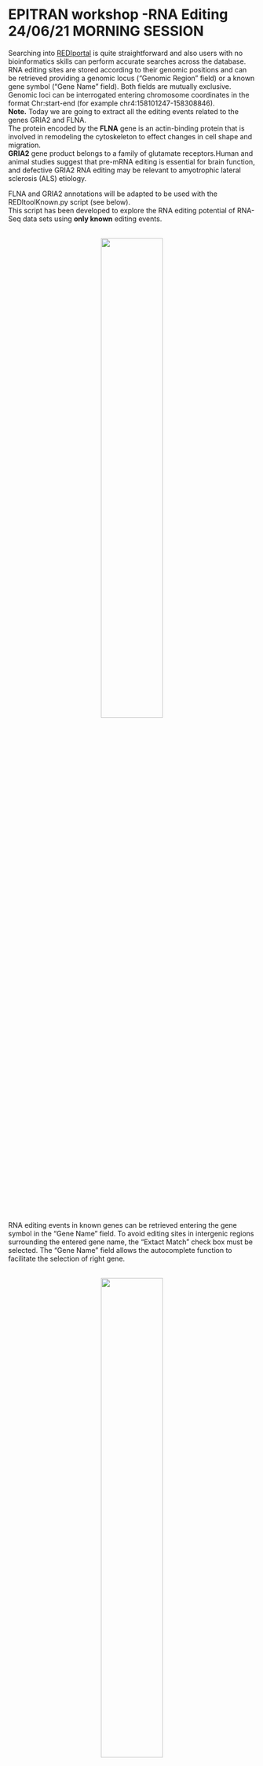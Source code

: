 # EPITRAN workshop -RNA Editing 24/06/21 MORNING SESSION
<p class="text-justify">
Searching into <a href="http://srv00.recas.ba.infn.it/atlas/search.html">REDIportal</a> is quite straightforward and also users with no bioinformatics skills can perform accurate searches across the database. RNA editing sites are stored according to their genomic positions and can be retrieved providing a genomic locus (“Genomic Region” field) or a known gene symbol (“Gene Name” field). Both fields are mutually exclusive.
Genomic loci can be interrogated entering chromosome coordinates in the format Chr:start-end (for example chr4:158101247-158308846).<br>
<b>Note.</b> Today we are going to extract all the editing events related to the genes GRIA2 and FLNA.<br> 
The protein encoded by the <b>FLNA</b> gene is an actin-binding protein that is involved in remodeling the cytoskeleton to effect changes in cell shape and migration.<br>
<b>GRIA2</b> gene product belongs to a family of glutamate receptors.Human and animal studies suggest that pre-mRNA editing is essential for brain function, and defective GRIA2 RNA editing may be relevant to amyotrophic lateral sclerosis (ALS) etiology.

FLNA and GRIA2 annotations will be adapted to be used with the REDItoolKnown.py script (see below).<br>
This script has been developed to explore the RNA editing potential of RNA-Seq data sets using <b>only known</b> editing events.    
</p>
<br>
<div align="center"><img src="img/sc1.png" width="50%" height="50%"/></div>
<br><br>
<p class="text-justify">
RNA editing events in known genes can be retrieved entering the gene symbol in the “Gene Name” field. To avoid editing sites in intergenic regions surrounding the entered gene name, the “Extact Match” check box must be selected. The “Gene Name” field allows the autocomplete function to facilitate the selection of right gene.
</p>
<br>
<div align="center"><img src="img/sc2.png" width="50%" height="50%"/></div>
<br><br>
<p class="text-justify">
Once the genomic region or gene name has been entered, the search can be refined using additional select menus. The following options are admitted:
</p>

<table class="table table-bordered">
<tr>
<th>Menu</th>
<th>Name</th>
<th>Option</th>
</tr>
<tr>
<td width="30%"><img src="img/sc3.png" width="100%" height="100%"/></td>
<td style='text-align:center' width="20%"><b>Location</b></td>
<td>
<ul>
<li>ALU
<li>NONREP
<li>REP
</ul>
<p class="text-justify">
Location menu allows the selection of RNA editing sites residing in Alu elements (ALU) or repetitive elements non-Alu (REP) or non repetitive regions (NONREP).
</p>
</td>
</tr>
<tr>
<td width="30%"><img src="img/sc4.png" width="100%" height="100%"/></td>
<td style='text-align:center' width="20%"><b>Genic Region</b></td>
<td>
<ul>
<li>5'UTR
<li>3'UTR
<li>Intronic
<li>Intergenic
<li>Exonic
</ul>
<p class="text-justify">
This menu allows the selection of RNA editing sites residing in specific genic regions such as: untranslated regions (UTR) or intronic regions or coding/non-coding exons or intergenic regions.
Reported classification has been carried out by <a href="http://annovar.openbioinformatics.org/en/latest/" target="blank">ANNOVAR</a>.
</p>
</td>
</tr>
<tr>
<td width="30%"><img src="img/sc5.png" width="100%" height="100%"/></td>
<td style='text-align:center' width="20%"><b>AA Change</b></td>
<td>
<ul>
<li>Synonymous
<li>Nonsynonymous
<li>Stop Loss
<li>Unknown
</ul>
<p class="text-justify">
This menu allows the selection of RNA editing sites residing in protein coding regions and affecting codon integrity.
Reported classification has been carried out by <a href="http://annovar.openbioinformatics.org/en/latest/" target="blank">ANNOVAR</a>. 
</p>
</td>
</tr>
<tr>
<td width="30%"><img src="img/sc6.png" width="100%" height="100%"/></td>
<td style='text-align:center' width="20%"><b>Tissue</b></td>
<td>
<ul>
<li>Adipose Tissue
<li>Adrenal Gland
<li>Blood
<li>...
<li>Thyroid
</ul>
<p class="text-justify">
This menu allows the selection of RNA editing sites residing in specific human tissues. More than one tissue can be selected per each search.
Tissue names are according to <a href="http://www.gtexportal.org/home/tissueSummaryPage" target="blank">GTEx</a>. 
</p>
</td>
</tr>
<tr>
<td width="30%"><img src="img/sc7.png" width="100%" height="100%"/></td>
<td style='text-align:center' width="20%"><b>Body Site</b></td>
<td>
<ul>
<li>Brain - Hypothalamus
<li>Brain - Substantia nigra
<li>...
<li>Whole Blood 
</ul>
<p class="text-justify">
This menu allows the selection of RNA editing sites residing in specific human body sites. More than one body site can be selected per each search.
Body site names are according to <a href="http://www.gtexportal.org/home/tissueSummaryPage" target="blank">GTEx</a>. 
</p>
</td>
</tr>
</table>
<p class="text-justify">
A search example can be performed clicking on "Example" button.
All searches, instead, are activated by clicking the "Search" button. The search form can also be reset by clicking the "Clean" button.
</p>
<p class="text-justify">
Once a search has been performed, results will be displayed in a table including the following columns:
</p>
<br>
<div align="center"><img src="img/sc8.png" width="100%" height="100%"/></div>
<br><br>

<table class="table table-bordered">
<tr>
<th width="20%">Column Name</th>
<th>Meaning</th>
</tr>
<tr>
<td><b>Chr</b></td>
<td><p class="text-justify">Chromosome Name</p></td>
</tr>
<tr>
<td><b>Position</b></td>
<td><p class="text-justify">Chromosome Coordinate</p></td>
</tr>
<tr>
<td><b>Ref</b></td>
<td><p class="text-justify">Reference Nucleodite</p></td>
</tr>
<tr>
<td><b>Ed</b></td>
<td><p class="text-justify">Edited Nucleotide</p></td>
</tr>
<tr>
<td><b>Strand</b></td>
<td><p class="text-justify">Strand (+ or -)</p></td>
</tr>
<tr>
<td><b>dbSNP</b></td>
<td><p class="text-justify">a colored flag indicating the presence of a SNP in dbSNP. Only SNPs classified as "genomic" are taken into account. A green flag indicates a match with dnSNP and provides also an external link to NCBI</p>
<div align="center"><img src="img/sc10.png" width="100%" height="100%"/></div>
</td>
<tr>
<td><b>Location</b></td>
<td><p class="text-justify">Location of RNA Editing in repetitive or non-repetitive regions.</p></td>
</tr>
<tr>
<td><b>Repeats</b></td>
<td><p class="text-justify">Class and family of repeat including the RNA editing position.</p></td>
</tr>
<tr>
<td><b>Gene</b></td>
<td><p class="text-justify">Gene Symbol</p></td>
</tr>
<tr>
<td><b>Region</b></td>
<td><p class="text-justify">Genic Region according to ANNOVAR</p></td>
</tr>
<tr>
<td><b>EditedIn</b></td>
<td><p class="text-justify">The number of Samples in which the specific position appears to be edited. It is showed by a progression bar.</p>
<div align="center"><img src="img/sc11.png" width="100%" height="100%"/></div>
</td>
</tr>
<tr>
<td><b>ExFun</b></td>
<td><p class="text-justify">Exonic function limited to synonymous and non-synonymous positions. A colored flag is used to indicate if a site is synonymous (green) or non-synonymous (red). Click on to open a pop-up with details.</p>
<div align="center"><img src="img/sc9.png" width="100%" height="100%"/></div>
</td>
</tr>
<tr>
<td><b>Phast</b></td>
<td><p class="text-justify">PhastCons conservation scores calculated for multiple alignments
of 45 vertebrate genomes to the human genome. It ranges from 0 (no conservation) to 1000 (max conservation). Values derive from UCSC phastCons46way table.</p></td>
</tr>
<tr>
<td><b>KnownIn</b></td>
<td><p class="text-justify">A colored flag indicating the presence of a site in other available database (A: ATLAS, R: RADAR, D: DARNED). Click on R or D to open an external link to RADAR or DARNED databases, respectively.</p></td>
</tr>
</table>

<p class="text-justify">
For each position, REDIportal provides additional info by clicking on blue arrow in the first column.
This will cause the opening of four tabs. The first tab named "Heat-Map" displays an RNA Editing heat-map in which mean editing level per body site is reported.
Mouse over each body site to open a tooltip showing the average editing level.  
</p>
<br>
<div align="center"><img src="img/sc12.png" width="100%" height="100%"/></div>
<br><br>

<p class="text-justify">
The second tab named "Box Plot" displays RNA Editing levels per each body site by means of box plots. Relevant values are available by mousing over each box plot.
</p>
<br>
<div align="center"><img src="img/sc13.png" width="100%" height="100%"/></div>
<br><br>

<p class="text-justify">
The third tab named "Alternative Annotations" displays a table with gene/transcript annotations from RefSeq database and UCSC KnownGene table. 
</p>
<br>
<div align="center"><img src="img/sc14.png" width="100%" height="100%"/></div>
<br><br>

<p class="text-justify">
The last tab named "Editing Details" displays the number of samples, tissues and body sites in which the position appears to be edited.
Clicking on "View Editing Details" button will cause the opening of a new windows with a table including editing levels per each experiment.
</p>
<br>
<div align="center"><img src="img/sc15.png" width="100%" height="100%"/></div>
<br><br>

<p class="text-justify">
The "View Editing Details" button enables the opening of a new windows including relevant editing info described in the table below.
</p>
<br>
<div align="center"><img src="img/sc16.png" width="100%" height="100%"/></div>
<br><br>


<table class="table table-bordered">
<tr>
<th width="20%">Column Name</th>
<th>Meaning</th>
</tr>
<tr>
<td><b>RNAseq Run</b></td>
<td><p class="text-justify">RNAseq Run accession number according to SRA database.</p></td>
</tr>
<tr>
<td><b>WGS Run</b></td>
<td><p class="text-justify">Whole Genome Sequencing Run accession number according to SRA database.</p></td>
</tr>
<tr>
<td><b>Tissue</b></td>
<td><p class="text-justify">Tissue Name according to GTEx project.</p></td>
</tr>
<tr>
<td><b>BodySite</b></td>
<td><p class="text-justify">Body Site Name according to GTEx project.</p></td>
</tr>
<tr>
<td><b>n.As</b></td>
<td><p class="text-justify">Number of RNAseq reads supporting Adenosine</p></td>
</tr>
<tr>
<td><b>n.Gs</b></td>
<td><p class="text-justify">Number of RNAseq reads supporting Guanosine</p></td>
</tr>
<tr>
<td><b>EditingFreq</b></td>
<td><p class="text-justify">RNA Editing Frequecy</p></td>
</tr>
<tr>
<td><b>gCoverage</b></td>
<td><p class="text-justify">Number of supporting genomic reads</p></td>
</tr>
<tr>
<td><b>gFreq</b></td>
<td><p class="text-justify">Max Frequency of AG change at genomic level.</p></td>
</tr>
</table>

<!--p class="text-justify">
Individual run or tissue or bosy sites can be selected by using the "Select" button below each column.
Numerical columns can be sorted by clicking on each column title.
</p>
<br>
<div align="center"><img src="img/sc17.png" width="100%" height="100%"/></div>
<br><br>

<p class="text-justify">
Result table can be downloaded and exported in Excel or PDF format for further analyses. 
</p>
<br>
<div align="center"><img src="img/sc18.png" width="100%" height="100%"/></div>
<br><br>

<p class="text-justify">
Result table can also be filtered by clicking on the "Filter Editing Levels" button. 
This will cause the opening of a pop-up in which the user can insert numeric values to filter RNA editing levels as well as reads supporting adenosines or guanosines. 
</p>
<br>
<div align="center"><img src="img/sc19.png" width="100%" height="100%"/></div>
<br><br>

<p class="text-justify">
Specific columns of result table can be hided by clicking on "Column visibility" button. 
</p>
<br>
<div align="center"><img src="img/sc20.png" width="100%" height="100%"/></div>
<br><br-->

<p class="text-justify">
Users can increase the number of visible rows by using the "Show" button. 
</p>
<br>
<div align="center"><img src="img/sc21.png" width="100%" height="100%"/></div>
<br><br>

<p class="text-justify">
Also in the main result table, specific columns can be hided by clicking on "Column visibility" button.
</p>
<br>
<div align="center"><img src="img/sc22.png" width="100%" height="100%"/></div>
<br><br>

<p class="text-justify">
Search results can be downloaded using the "Download" button. This will cause the opening of a pop-up in which users can select columns to download.
</p>
<br>
<div align="center"><img src="img/sc23.png" width="100%" height="100%"/></div>
<br><br>

<p class="text-justify">
Columns of each result table can be exchanged or moved in order to customize the aspect and column order. 
</p>
<br>
<div align="center"><img src="img/sc24.png" width="100%" height="100%"/></div>
<br><br>

<p class="text-justify">
Columns with gray arrows are sortable in ascending or descending order. 
</p>
<br>
<div align="center"><img src="img/sc25.png" width="100%" height="100%"/></div>
<br><br>


<!--hr>
<h4 id="S4">Search RNAseq samples in REDIportal</h4>
<p class="text-justify">
REDIportal allows also RNA editing searches at sample level. Users can browse RNA editing statistics detected in each RNAseq experiment by selecting the “Search Sample” page from the main menu and providing specific options. Indeed, users can interrogate the database introducing the name of a sample in the “Sample name” form using the run accession number provided by SRA (or dbGAP or GTEx) (for example SRR1069188) or can select samples by source (GTEx) or status (normal, tumor) or data type (bulk tissue or single cell) or tissue or body site. In addition, samples can be selected according to the expression of ADAR genes or Alu Editing index values.
</p>
<br>
<div align="center"><img src="img/sm1.png" width="50%" height="50%"/></div>
<br><br>
<p class="text-justify">
Once a search has been performed, results will be displayed in a table including the following columns:
</p>
<br>
<div align="center"><img src="img/sm2.png" width="100%" height="100%"/></div>
<br><br>

<table class="table table-bordered">
<tr>
<th width="20%">Column Name</th><th>Meaning</th></tr>
<tr>
<td><b>Sample</b></td>
<td><p class="text-justify">Sample Name (RNAseq accession number)</p></td>
</tr>
<tr>
<td><b>WGS/WES</b></td>
<td><p class="text-justify">WGS/WES Name (DNAseq accession number) from the same individual, if available</p></td>
</tr>
<tr>
<td><b>Source</b></td>
<td><p class="text-justify">Project source name</p></td>
</tr>
<tr>
<td><b>Organism</b></td>
<td><p class="text-justify">Organism name</p></td>
</tr>
<tr>
<td><b>Events</b></td>
<td><p class="text-justify">Number of RNA editing events detected in the sample</p></td>
</tr>
<td><b>Hyper</b></td>
<td><p class="text-justify">Number of hyper-edited events detected in the sample</p></td>
</tr>
<tr>
<td><b>Body Site</b></td>
<td><p class="text-justify">Name of the body site</p></td>
</tr>
<tr>
<td><b>Status</b></td>
<td><p class="text-justify">Disease Status</p></td>
</tr>
<tr>
<td><b>Type</b></td>
<td><p class="text-justify">Tissue type: bulk or single cell</p></td>
</tr>
<tr>
<td><b>AEI</b></td>
<td><p class="text-justify">Alu Editing Index</p>
</td>
</tr>
<tr>
<td><b>REI</b></td>
<td><p class="text-justify">Recoding Editing Index</p>
</td>
</tr>
<tr>
<td><b>ADAR</b></td>
<td><p class="text-justify">Expression of ADAR gene (in TPM)</p></td>
</tr>
<tr>
<td><b>ADARB1</b></td>
<td><p class="text-justify">Expression of ADARB1 gene (in TPM)</p></td>
</tr>
<tr>
<td><b>ADARB2</b></td>
<td><p class="text-justify">Expression of ADARB2 gene (in TPM)</p></td>
</tr>
</table>
<p class="text-justify">
For each sample, REDIportal provides additional info by clicking on blue arrow in the first column.
This will cause the opening of five tabs.
</p>
<br>
<table class="table table-bordered">
<tr><th width="20%">Tab name</th><th>Content</th></tr>

<tr><th width="20%">Genomics Facts</th>
<th><p class="text-justify">Main statistics about the genomics location of detected RNA editing events</p>
<div align="center"><img src="img/sm3.png" width="100%" height="100%"/></div>
</th></tr>

<tr><th width="20%">Base Distribution</th>
<th><p class="text-justify">It shows the distribution of detected variants by our HPC REDItools pipeline</p>
<div align="center"><img src="img/sm4.png" width="100%" height="100%"/></div>
</th></tr>

<tr><th width="20%">RNA Editing Indices</th>
<th><p class="text-justify">Box plots of AEI and REI indices for the specific body site. Details of recoding events per sample are available by clicking on the "REI details"</p>
<div align="center"><img src="img/sm5.png" width="100%" height="100%"/></div>
</th></tr>

<tr><th width="20%">RNA Editing Levels</th>
<th><p class="text-justify">Distribution of RNA editing levels from detected sites</p>
<div align="center"><img src="img/sm6.png" width="100%" height="100%"/></div>
</th></tr>

<tr><th width="20%">Transcriptome Coverage</th>
<th><p class="text-justify">Fraction of edited genes over the entire annotation. Details for each edited gene per sample are available by clicking on the "Gene details"</p>
<div align="center"><img src="img/sm7.png" width="100%" height="100%"/></div>
</th></tr>
</table>
<hr>
<h4 id="S5">Browse RNA Editing sites per gene locus</h4>
<p class="text-justify">
RNA editing events stored in REDIportal are also visible in their genic context through our novel Gene View functionality.
Users can explore known events per gene by selecting the "Gene View" page from the Search Menu and provide the name of the favourite gene (according to available organisms and genome assemblies).
</p>
<div align="center"><img src="img/sm8.png" width="50%" height="50%"/></div>
<p class="text-justify">
Once a gene has been selected, the user will be able to see the structure of the gene locus organised in transcripts and a panel containing all known editing events for the specific locus. Users can also zoom on specific gene locations.
</p>
<div align="center"><img src="img/sm9.png" width="100%" height="100%"/></div>
<hr>
<br>
<h4 id="S2">Browse RNA Editing sites in JBrowse</h4>
<p class="text-justify">
All RNA editing events stored in REDIportal are visible in their genomic context through <a href="http://jbrowse.org/" target="blank">JBrowse</a>, a fast genome browser based on JavaScript and HTML5. It is embedded in REDIportal by default, allowing the browsing of basic tracks such as individual RNA editing sites, SNPs, RefSeq gene annotations, Alu elements and LINEs.
</p>
<br>
<div align="center"><img src="img/img1.png" width="50%" height="50%"/></div>
<br><br>
<p class="text-justify">
Genomic intervals can be inspected entering chromosome coordinates in the JBrowse search box (inside the red ovale below) using the format Chr:start..end or Chr:start-end (for example chr4:158101247..158308846). Commas can be used as thousands separators (like in UCSC) in the start and stop nucleotide position numbers but they are not required.
</p>
<br>
<div align="center"><img src="img/img2.png" width="50%" height="50%"/></div>
<br><br>
<p class="text-justify">
Alternatively, the JBrowse search box accepts gene symbols and allows the autocomplete function to easily suggest gene names during the typing (an example is shown in the red circle below).
</p>
<br>
<div align="center"><img src="img/img3.png" width="50%" height="50%"/></div>
<br><br>
<p class="text-justify">
If the gene symbol is present in multiple JBrowse tracks implemented in REDIportal, a dialog window will be opened allowing the selection of the correct track.
In the example below, GRIA1 gene is in both Gencode Basic V19 track and RefSeq track. The dialog window will allow the selection of needed track using "Go" buttons.  
</p>
<br>
<div align="center"><img src="img/img4.png" width="50%" height="50%"/></div>
<br><br>
<p class="text-justify">
Navigation buttons are located to the left of the search box in the consolidated header region. 
The arrow buttons move the view about the distance of one screen left or right.
The larger zoom buttons zoom in or out about twice as far as the smaller buttons.
</p>
<br>
<div align="center"><img src="img/img5.png" width="50%" height="50%"/></div>
<br><br>
<p class="text-justify">
In addition to these buttons, JBrowse supports click and drag selection of regions in both the chromosome-level and detail-level position bars.
</p>
<br>
<div align="center"><img src="img/img6.png" width="50%" height="50%"/></div>
<br><br>
<p class="text-justify">
Each JBrowse data track has a context-specific menu, hidden by default. The down arrow on the title bar of the track allows the visualization of the following options:
</p>
<ul>
<li><p class="text-justify"> <b>About this track</b>: provides some additional information about a particular track such as the track type, category and legend.</p>
<li><p class="text-justify"> <b>Pin to top</b>: causes that track to always be displayed directly beneath the header area at the top of the browser window. </p>
<li><p class="text-justify"> <b>Edit Config</b>: allows the user to directly edit the configuration script for a particular track, even though it is not recommended for most users.</p>
<li><p class="text-justify"> <b>Delete track</b>: turns off individual tracks. </p>
<li><p class="text-justify"> <b>Save Track Data</b>: allows the viewing and saving of track data in gff3, bed or sequin format. Reference sequences can be exported in fasta format.</p>
<li><p class="text-justify"> <b>Display mode</b>: enables three display modes 1) "Normal" view, 2) "Compact" with reduced height of each object in the track and 3) "Collapse" (default for RNA editing and SNP tracks) moves all objects to a single line on the track.</p>
<li><p class="text-justify"> <b>Show labels</b>: displays labels when the view is zoomed in sufficiently. "Show labels" box is turned off by default in RNA editing and SNP tracks.</p>
</ul>
<br>
<div align="center"><img src="img/img7.png" width="50%" height="50%"/></div>
<br><br>
<p class="text-justify">
Details of each track can be explored by clicking on each annotation, since it will cause the opening of a specific pop-up window. 
In addition, left-clicks on features will open an embedded popup window showing further options:
</p>
<ul>
<li><p class="text-justify"> <b>Zoom</b>: allows the zoom on the specific feature;</p>
<li><p class="text-justify"> <b>Highlight</b>: enables the highlighting of a feature (this behaviour can be disabled clicking the highlight button on navigation bar);</p>
<li><p class="text-justify"> <b>Link</b> to a specific web page to recover additional info. In case of gene annotations, they are linked to GeneCards database. SNPs are connected to NCBI dbSNP while RNA editing sites are linked to REDIportal details including info about edited tissues, body sites and samples with correlated frequencies values.</p>
<li><p class="text-justify"> <b>View details</b>: features with no specific links have a “View details“ option to open a pop-up window as above.</p>
</ul>
<br>
<div align="center"><img src="img/img8.png" width="50%" height="50%"/></div>
<br><br>
<p class="text-justify">
JBrowse embedded in REDIportal includes also further tracks, available as a list in the left side bar, visible only in the full-screen modality. Such full-screen view can be enabled clicking the “Full-screen view” link in the upper right corner.
</p>
<br>
<div align="center"><img src="img/img9.png" width="50%" height="50%"/></div>
<br><br><br>
<div align="center"><img src="img/img10.png" width="50%" height="50%"/></div>
<br><br>
<hr>
<h4 id="S3">Search Cell Lines in the CLAIRE (Cell Line A-to-I Rna Editing) database</h4>
<p class="text-justify">
Users can now perform searches across the CLAIRE database (Cell Line A-to-I Rna Editing) enabling the identification of cell lines
suitable for investigating specific RNA editing sites.
Cell lines can be retrieved according to the AEI (Alu Editing Index) and the expression levels of ADAR and ADARB1 genes.
</p>
<br>
<div align="center"><img src="img/img11.png" width="50%" height="50%"/></div>
<br><br>

<p class="text-justify">
Up to 5 target sites (in hg19 coordinates) can be selected.
</p>
<br>
<div align="center"><img src="img/img12.png" width="50%" height="50%"/></div>
<br><br>


<p class="text-justify">
For each site, specific search parameters can be tuned such as the expression of the target gene, the coverage depth (number of reads supporting the site) and the RNA editing level.
</p>
<br>
<div align="center"><img src="img/img13.png" width="50%" height="50%"/></div>
<br><br>

<p class="text-justify">
Once a search has been performed, results will be displayed in a table including the following columns:
</p>
<br>
<div align="center"><img src="img/img14.png" width="100%" height="100%"/></div>
<br><br>
<table class="table table-bordered">
<tr>
<th width="20%">Column Name</th>
<th>Meaning</th>
</tr>
<tr>
<td><b>Cell Line</b></td>
<td><p class="text-justify">Cell Line name</p></td>
</tr>
<tr>
<td><b>Sample</b></td>
<td><p class="text-justify">Sample name</p></td>
</tr>
<tr>
<td><b>AEI</b></td>
<td><p class="text-justify">Alu Editing Index</p></td>
</tr>
<tr>
<td><b>ADAR expr</b></td>
<td><p class="text-justify">ADAR expression (TPM)</p></td>
</tr>
<tr>
<td><b>ADARB1 expr</b></td>
<td><p class="text-justify">ADARB1 expression (TPM)</p></td>
</tr>
<tr>
<td><b>Tissue</b></td>
<td><p class="text-justify">Human tissue of origin</p></td>
</tr>
</table>

<p class="text-justify">
Cell lines or samples or tissues can be selected by using the "Select" button below each column and all columns can be sorted (in ascending or descending order) by clicking on each column title.
Results can be downloaded and exported in Excel or PDF format for further analyses.<br>
For each cell line, additional info are provided in tabular format by clicking on blue arrow in the first column. They include the expression of the target gene (in TPM), the coverage depth (number of reads) of the specific target site and its editing level.
</p>
<br>
<div align="center"><img src="img/img15.png" width="100%" height="100%"/></div>
<br><br>
<br><br>
    </div>
    <div class="col-sm-2 sidenav"-->

<h3>Practical_part</h3>
<p>After searching for GRIA2 and FLNA genes use the "Download" button embedded with the Results table and select the right columns to otain a table separated file compatible with the REDItoolKnown.py script.<p>
<h2>TAB<a class="headerlink" href="#tab" title="Permalink to this headline"></a></h2>
<p>TAB files are simple textual files with at least three tabulated columns including:</p>
<ul class="simple">
<li>genomic region (generally the chromosome name according to the reference genome)</li>
<li>coordinate of the position (1-based)</li>
<li>strand (+ or -). You can also indicate strand by 0 (strand -), 1 (strand +) or 2 (+ and - or unknown)</li>
</ul>
<table border="0" class="docutils">
<thead valign="bottom">
<tr class="row-odd"><th class="head">genomic region</th>
<th class="head">coordinate</th>
<th class="head">strand</th>
</tr>
</thead>
<tbody valign="top">
<tr class="row-even"><td>chr21</td>
<td>10205589</td>
<td>-</td>
</tr>
<tr class="row-odd"><td>chr21</td>
<td>10205629</td>
<td>-</td>
</tr>
<tr class="row-even"><td>chr21</td>
<td>15411496</td>
<td>+</td>
</tr>
<tr class="row-odd"><td>chr21</td>
<td>15412990</td>
<td>+</td>
</tr>
<tr class="row-even"><td>chr21</td>
<td>15414553</td>
<td>+</td>
</tr>
<tr class="row-odd"><td>chr21</td>
<td>15415901</td>
<td>+</td>
</tr>
<tr class="row-even"><td>chr21</td>
<td>15417667</td>
<td>+</td>
</tr>
<tr class="row-odd"><td>chr21</td>
<td>15423330</td>
<td>+</td>
</tr>
</tbody>
</table>
<p>TAB files must be coordinate sorted. In unix/linux environment they can be sorted by the sort command:</p>
<div class="highlight-python"><pre>sort -k1,1 -k2,2n mytable.txt &gt; mytable.sorted.txt</pre>
</div>
    
<div class="section" id="reditoolknown-py">
<h2>REDItoolKnown.py<a class="headerlink" href="#reditoolknown-py" title="Permalink to this headline"></a></h2>
<p>REDItoolKnown.py has been developed to explore the RNA editing potential of RNA-Seq data
sets using known editing events. Such events can be downloaded from REDIportal database or
generated from supplementary materials of a variety of publications. Known RNA editing events
have to be stored in TAB files (see above for details).</p>
<dl class="docutils">
<dt>Options:</dt>
<dd><table class="first last docutils option-list" frame="void" rules="none">
<col class="option" />
<col class="description" />
<tbody valign="top">
<tr><td class="option-group">
<kbd><span class="option">-i</span></kbd></td>
<td>BAM file</td></tr>
<tr><td class="option-group">
<kbd><span class="option">-I</span></kbd></td>
<td>Sort input BAM file</td></tr>
<tr><td class="option-group">
<kbd><span class="option">-f</span></kbd></td>
<td>Reference in fasta file</td></tr>
<tr><td class="option-group">
<kbd><span class="option">-l</span></kbd></td>
<td>List of known RNA editing events</td></tr>
<tr><td class="option-group">
<kbd><span class="option">-C</span></kbd></td>
<td>Base interval to explore [100000]</td></tr>
<tr><td class="option-group">
<kbd><span class="option">-k</span></kbd></td>
<td>List of chromosomes to skip separated by comma or file</td></tr>
<tr><td class="option-group">
<kbd><span class="option">-t</span></kbd></td>
<td>Number of threads [1]</td></tr>
<tr><td class="option-group">
<kbd><span class="option">-o</span></kbd></td>
<td>Output folder [rediFolder_XXXX] in which all results will be stored. XXXX is a random number generated at each run.</td></tr>
<tr><td class="option-group">
<kbd><span class="option">-F</span></kbd></td>
<td>Internal folder name [null] is the main folder containing output tables.</td></tr>
<tr><td class="option-group">
<kbd><span class="option">-c</span></kbd></td>
<td>Min. read coverage [10]</td></tr>
<tr><td class="option-group">
<kbd><span class="option">-q</span></kbd></td>
<td>Minimum quality score [25]</td></tr>
<tr><td class="option-group">
<kbd><span class="option">-m</span></kbd></td>
<td>Minimum mapping quality score [25]</td></tr>
<tr><td class="option-group">
<kbd><span class="option">-O</span></kbd></td>
<td>Minimum homoplymeric length [5]</td></tr>
<tr><td class="option-group">
<kbd><span class="option">-s</span></kbd></td>
<td>Infer strand (for strand oriented reads) [1]. It indicates which read is in line with RNA. Available values are: 1:read1 as RNA,read2 not as RNA;
2:read1 not as RNA,read2 as RNA; 12:read1 as RNA,read2 as RNA; 0:read1 not as RNA,read2 not as RNA.</td></tr>
<tr><td class="option-group">
<kbd><span class="option">-g</span></kbd></td>
<td>Strand inference type 1:maxValue 2:useConfidence [1]; maxValue: the most prominent strand count will be used; useConfidence: strand is assigned if over a prefixed frequency confidence (-x option)</td></tr>
<tr><td class="option-group">
<kbd><span class="option">-x</span></kbd></td>
<td>Strand confidence [0.70]</td></tr>
<tr><td class="option-group">
<kbd><span class="option">-S</span></kbd></td>
<td>Strand correction. Once the strand has been inferred, only bases according to this strand will be selected.</td></tr>
<tr><td class="option-group">
<kbd><span class="option">-G</span></kbd></td>
<td>Infer strand by GFF annotation (must be sorted, otherwise use -X). Sorting requires grep and sort unix executables.</td></tr>
<tr><td class="option-group">
<kbd><span class="option">-X</span></kbd></td>
<td>Sort annotation files. It requires grep and sort unix executables.</td></tr>
<tr><td class="option-group">
<kbd><span class="option">-K</span></kbd></td>
<td>File with positions to exclude (chromosome_name coordinate)</td></tr>
<tr><td class="option-group">
<kbd><span class="option">-e</span></kbd></td>
<td>Exclude multi hits</td></tr>
<tr><td class="option-group">
<kbd><span class="option">-d</span></kbd></td>
<td>Exclude duplicates</td></tr>
<tr><td class="option-group">
<kbd><span class="option">-p</span></kbd></td>
<td>Use paired concardant reads only</td></tr>
<tr><td class="option-group">
<kbd><span class="option">-u</span></kbd></td>
<td>Consider mapping quality</td></tr>
<tr><td class="option-group">
<kbd><span class="option">-T</span></kbd></td>
<td>Trim x bases up and y bases down per read [0-0]</td></tr>
<tr><td class="option-group">
<kbd><span class="option">-B</span></kbd></td>
<td>Blat folder for correction</td></tr>
<tr><td class="option-group">
<kbd><span class="option">-U</span></kbd></td>
<td>Remove substitutions in homopolymeric regions</td></tr>
<tr><td class="option-group">
<kbd><span class="option">-v</span></kbd></td>
<td>Minimum number of reads supporting the variation [3]</td></tr>
<tr><td class="option-group">
<kbd><span class="option">-n</span></kbd></td>
<td>Minimum editing frequency [0.1]</td></tr>
<tr><td class="option-group">
<kbd><span class="option">-E</span></kbd></td>
<td>Exclude positions with multiple changes</td></tr>
<tr><td class="option-group">
<kbd><span class="option">-P</span></kbd></td>
<td>File containing splice sites annotations (SpliceSite file format see above for details)</td></tr>
<tr><td class="option-group">
<kbd><span class="option">-r</span></kbd></td>
<td>Num. of bases near splice sites to explore [4]</td></tr>
<tr><td class="option-group">
<kbd><span class="option">-h</span></kbd></td>
<td>Print the help</td></tr>
</tbody>
</table>
</dd>
</dl>
<p>Example:</p>
<div class="highlight-python"><pre>REDItoolKnown.py -i rnaseq.bam -f reference.fa -l knownEditingSites.tab</pre>
</div>
</div>
 The main steps described during the practice are reported below and can be easily copy/pasted in your terminal.
Note. Assuming you're traineeX, please change X according to your workspace.
Note2. Choose a GTEX sample from Cerebellum or Lung and copy DNAseq/RNAseq accordingly in your home folder.
IMPORTANT! REDItoolDnaRna.py outTable (eg. outTable_892028847) contains 8digit random number, so it usually varies among users and different script launches on the same machine.
Due to multiple available versions of the core module pysam, it is possibile that some commands will return you a pysam error.
In those cases just type:

 $ conda activate rnaediting2 

*rnaediting2 environment contains pysam=0.15.2
Type again the command that returned errors and revert to your main environment with:

 $ conda activate ranaediting 

*rnaediting envirnment contains pysam==0.7.7 
